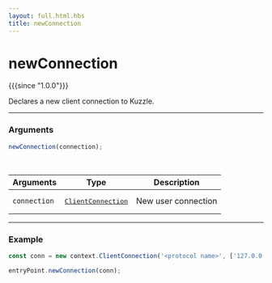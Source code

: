 ```yaml
---
layout: full.html.hbs
title: newConnection
---
```


# newConnection

{{{since "1.0.0"}}}

Declares a new client connection to Kuzzle.

---

### Arguments

```js
newConnection(connection);
```

<br/>

| Arguments    | Type                                                                          | Description         |
| ------------ | ----------------------------------------------------------------------------- | ------------------- |
| `connection` | <pre><a href=/protocols/1/context/clientconnection>ClientConnection</a></pre> | New user connection |

---

### Example

```js
const conn = new context.ClientConnection('<protocol name>', ['127.0.0.1']);

entryPoint.newConnection(conn);
```
